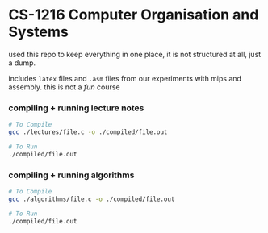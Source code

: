# CS-1216 Computer Organisation and Systems

used this repo to keep everything in one place, it is not structured at all, just a dump.

includes `latex` files and `.asm` files from our experiments with mips and assembly. this is not a _fun_ course

### compiling + running lecture notes

```bash
# To Compile
gcc ./lectures/file.c -o ./compiled/file.out

# To Run
./compiled/file.out
```

### compiling + running algorithms

```bash
# To Compile
gcc ./algorithms/file.c -o ./compiled/file.out

# To Run
./compiled/file.out
```